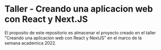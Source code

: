 <h1>Taller -  Creando una aplicacion web con React y Next.JS</h1>


El proposito de este repositorio es almacenar el proyecto creado en el taller "Creando una aplicacion web con React y NextJS" en el marco de la semana academica 2022.
